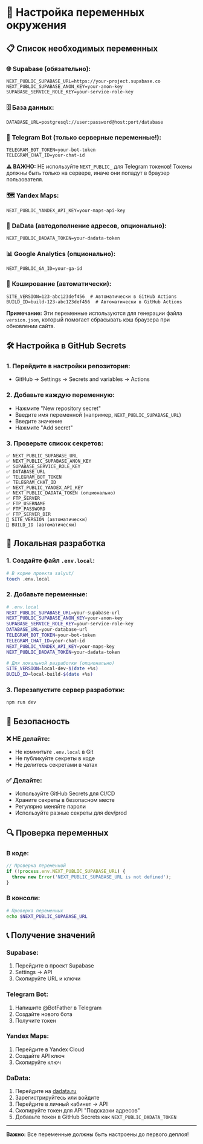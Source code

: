 # 🔐 Настройка переменных окружения

## 📋 Список необходимых переменных

### 🌐 **Supabase (обязательно):**
```
NEXT_PUBLIC_SUPABASE_URL=https://your-project.supabase.co
NEXT_PUBLIC_SUPABASE_ANON_KEY=your-anon-key
SUPABASE_SERVICE_ROLE_KEY=your-service-role-key
```

### 🗄️ **База данных:**
```
DATABASE_URL=postgresql://user:password@host:port/database
```

### 🤖 **Telegram Bot (только серверные переменные!):**
```
TELEGRAM_BOT_TOKEN=your-bot-token
TELEGRAM_CHAT_ID=your-chat-id
```

**⚠️ ВАЖНО:** НЕ используйте `NEXT_PUBLIC_` для Telegram токенов!
Токены должны быть только на сервере, иначе они попадут в браузер пользователя.

### 🗺️ **Yandex Maps:**
```
NEXT_PUBLIC_YANDEX_API_KEY=your-maps-api-key
```

### 📍 **DaData (автодополнение адресов, опционально):**
```
NEXT_PUBLIC_DADATA_TOKEN=your-dadata-token
```

### 📊 **Google Analytics (опционально):**
```
NEXT_PUBLIC_GA_ID=your-ga-id
```

### 🔄 **Кэширование (автоматически):**
```
SITE_VERSION=123-abc123def456  # Автоматически в GitHub Actions
BUILD_ID=build-123-abc123def456  # Автоматически в GitHub Actions
```

**Примечание:** Эти переменные используются для генерации файла `version.json`, который помогает сбрасывать кэш браузера при обновлении сайта.

## 🛠️ Настройка в GitHub Secrets

### 1. **Перейдите в настройки репозитория:**
- GitHub → Settings → Secrets and variables → Actions

### 2. **Добавьте каждую переменную:**
- Нажмите "New repository secret"
- Введите имя переменной (например, `NEXT_PUBLIC_SUPABASE_URL`)
- Введите значение
- Нажмите "Add secret"

### 3. **Проверьте список секретов:**
```
✅ NEXT_PUBLIC_SUPABASE_URL
✅ NEXT_PUBLIC_SUPABASE_ANON_KEY
✅ SUPABASE_SERVICE_ROLE_KEY
✅ DATABASE_URL
✅ TELEGRAM_BOT_TOKEN
✅ TELEGRAM_CHAT_ID
✅ NEXT_PUBLIC_YANDEX_API_KEY
✅ NEXT_PUBLIC_DADATA_TOKEN (опционально)
✅ FTP_SERVER
✅ FTP_USERNAME
✅ FTP_PASSWORD
✅ FTP_SERVER_DIR
🔄 SITE_VERSION (автоматически)
🔄 BUILD_ID (автоматически)
```

## 🔧 Локальная разработка

### 1. **Создайте файл `.env.local`:**
```bash
# В корне проекта salyut/
touch .env.local
```

### 2. **Добавьте переменные:**
```bash
# .env.local
NEXT_PUBLIC_SUPABASE_URL=your-supabase-url
NEXT_PUBLIC_SUPABASE_ANON_KEY=your-anon-key
SUPABASE_SERVICE_ROLE_KEY=your-service-role-key
DATABASE_URL=your-database-url
TELEGRAM_BOT_TOKEN=your-bot-token
TELEGRAM_CHAT_ID=your-chat-id
NEXT_PUBLIC_YANDEX_API_KEY=your-maps-key
NEXT_PUBLIC_DADATA_TOKEN=your-dadata-token

# Для локальной разработки (опционально)
SITE_VERSION=local-dev-$(date +%s)
BUILD_ID=local-build-$(date +%s)
```

### 3. **Перезапустите сервер разработки:**
```bash
npm run dev
```

## 🚨 Безопасность

### ❌ **НЕ делайте:**
- Не коммитьте `.env.local` в Git
- Не публикуйте секреты в коде
- Не делитесь секретами в чатах

### ✅ **Делайте:**
- Используйте GitHub Secrets для CI/CD
- Храните секреты в безопасном месте
- Регулярно меняйте пароли
- Используйте разные секреты для dev/prod

## 🔍 Проверка переменных

### **В коде:**
```typescript
// Проверка переменной
if (!process.env.NEXT_PUBLIC_SUPABASE_URL) {
  throw new Error('NEXT_PUBLIC_SUPABASE_URL is not defined');
}
```

### **В консоли:**
```bash
# Проверка переменных
echo $NEXT_PUBLIC_SUPABASE_URL
```

## 📞 Получение значений

### **Supabase:**
1. Перейдите в проект Supabase
2. Settings → API
3. Скопируйте URL и ключи

### **Telegram Bot:**
1. Напишите @BotFather в Telegram
2. Создайте нового бота
3. Получите токен

### **Yandex Maps:**
1. Перейдите в Yandex Cloud
2. Создайте API ключ
3. Скопируйте ключ

### **DaData:**
1. Перейдите на [dadata.ru](https://dadata.ru/)
2. Зарегистрируйтесь или войдите
3. Перейдите в личный кабинет → API
4. Скопируйте токен для API "Подсказки адресов"
5. Добавьте токен в GitHub Secrets как `NEXT_PUBLIC_DADATA_TOKEN`

---
**Важно:** Все переменные должны быть настроены до первого деплоя!
